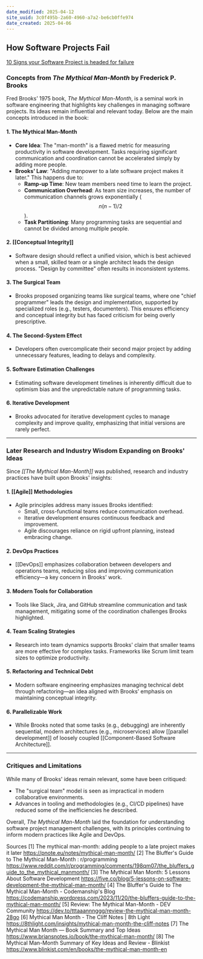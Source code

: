 ```yaml
---
date_modified: 2025-04-12
site_uuid: 3c0f495b-2a60-4960-a7a2-be6cb0ffe974
date_created: 2025-04-06
---
```


## How Software Projects Fail
[10 Signs your Software Project is headed for failure](https://youtu.be/-6KHhwEMtqs?si=NyXGj02y64BsWROp)

### Concepts from *The Mythical Man-Month* by Frederick P. Brooks

Fred Brooks’ 1975 book, *The Mythical Man-Month*, is a seminal work in software engineering that highlights key challenges in managing software projects. Its ideas remain influential and relevant today. Below are the main concepts introduced in the book:

#### **1. The Mythical Man-Month**
- **Core Idea**: The "man-month" is a flawed metric for measuring productivity in software development. Tasks requiring significant communication and coordination cannot be accelerated simply by adding more people.
- **Brooks' Law**: "Adding manpower to a late software project makes it later." This happens due to:
  - **Ramp-up Time**: New team members need time to learn the project.
  - **Communication Overhead**: As team size increases, the number of communication channels grows exponentially ($$n(n-1)/2$$).
  - **Task Partitioning**: Many programming tasks are sequential and cannot be divided among multiple people.

#### **2. [[Conceptual Integrity]]**
- Software design should reflect a unified vision, which is best achieved when a small, skilled team or a single architect leads the design process. "Design by committee" often results in inconsistent systems.

#### **3. The Surgical Team**
- Brooks proposed organizing teams like surgical teams, where one "chief programmer" leads the design and implementation, supported by specialized roles (e.g., testers, documenters). This ensures efficiency and conceptual integrity but has faced criticism for being overly prescriptive.

#### **4. The Second-System Effect**
- Developers often overcomplicate their second major project by adding unnecessary features, leading to delays and complexity.

#### **5. Software Estimation Challenges**
- Estimating software development timelines is inherently difficult due to optimism bias and the unpredictable nature of programming tasks.

#### **6. Iterative Development**
- Brooks advocated for iterative development cycles to manage complexity and improve quality, emphasizing that initial versions are rarely perfect.

---

### Later Research and Industry Wisdom Expanding on Brooks' Ideas

Since *[[The Mythical Man-Month]]* was published, research and industry practices have built upon Brooks' insights:

#### **1. [[Agile]] Methodologies**
- Agile principles address many issues Brooks identified:
  - Small, cross-functional teams reduce communication overhead.
  - Iterative development ensures continuous feedback and improvement.
  - Agile discourages reliance on rigid upfront planning, instead embracing change.

#### **2. DevOps Practices**
- [[DevOps]] emphasizes collaboration between developers and operations teams, reducing silos and improving communication efficiency—a key concern in Brooks' work.

#### **3. Modern Tools for Collaboration**
- Tools like Slack, Jira, and GitHub streamline communication and task management, mitigating some of the coordination challenges Brooks highlighted.

#### **4. Team Scaling Strategies**
- Research into team dynamics supports Brooks' claim that smaller teams are more effective for complex tasks. Frameworks like Scrum limit team sizes to optimize productivity.

#### **5. Refactoring and Technical Debt**
- Modern software engineering emphasizes managing technical debt through refactoring—an idea aligned with Brooks’ emphasis on maintaining conceptual integrity.

#### **6. Parallelizable Work**
- While Brooks noted that some tasks (e.g., debugging) are inherently sequential, modern architectures (e.g., microservices) allow [[parallel development]] of loosely coupled [[Component-Based Software Architecture]].

---

### Critiques and Limitations
While many of Brooks' ideas remain relevant, some have been critiqued:
- The "surgical team" model is seen as impractical in modern collaborative environments.
- Advances in tooling and methodologies (e.g., CI/CD pipelines) have reduced some of the inefficiencies he described.
  
Overall, *The Mythical Man-Month* laid the foundation for understanding software project management challenges, with its principles continuing to inform modern practices like Agile and DevOps.

Sources
[1] The mythical man-month: adding people to a late project makes it later https://pnote.eu/notes/mythical-man-month/
[2] The Bluffer's Guide to The Mythical Man-Month : r/programming https://www.reddit.com/r/programming/comments/198qm07/the_bluffers_guide_to_the_mythical_manmonth/
[3] The Mythical Man Month: 5 Lessons About Software Development https://five.co/blog/5-lessons-on-software-development-the-mythical-man-month/
[4] The Bluffer's Guide to The Mythical Man-Month - Codemanship's Blog https://codemanship.wordpress.com/2023/11/20/the-bluffers-guide-to-the-mythical-man-month/
[5] Review: The Mythical Man-Month - DEV Community https://dev.to/tttaaannnggg/review-the-mythical-man-month-28go
[6] Mythical Man Month - The Cliff Notes | 8th Light https://8thlight.com/insights/mythical-man-month-the-cliff-notes
[7] The Mythical Man Month — Book Summary and Top Ideas https://www.briansnotes.io/book/the-mythical-man-month/
[8] The Mythical Man-Month Summary of Key Ideas and Review - Blinkist https://www.blinkist.com/en/books/the-mythical-man-month-en